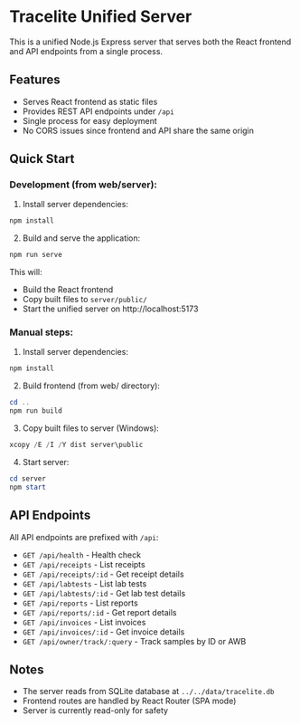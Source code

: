 # Tracelite Unified Server

This is a unified Node.js Express server that serves both the React frontend and API endpoints from a single process.

## Features
- Serves React frontend as static files
- Provides REST API endpoints under `/api`
- Single process for easy deployment
- No CORS issues since frontend and API share the same origin

## Quick Start

### Development (from web/server):

1. Install server dependencies:
```powershell
npm install
```

2. Build and serve the application:
```powershell
npm run serve
```

This will:
- Build the React frontend
- Copy built files to `server/public/`
- Start the unified server on http://localhost:5173

### Manual steps:

1. Install server dependencies:
```powershell
npm install
```

2. Build frontend (from web/ directory):
```powershell
cd ..
npm run build
```

3. Copy built files to server (Windows):
```powershell
xcopy /E /I /Y dist server\public
```

4. Start server:
```powershell
cd server
npm start
```

## API Endpoints

All API endpoints are prefixed with `/api`:
- `GET /api/health` - Health check
- `GET /api/receipts` - List receipts
- `GET /api/receipts/:id` - Get receipt details
- `GET /api/labtests` - List lab tests
- `GET /api/labtests/:id` - Get lab test details
- `GET /api/reports` - List reports
- `GET /api/reports/:id` - Get report details
- `GET /api/invoices` - List invoices
- `GET /api/invoices/:id` - Get invoice details
- `GET /api/owner/track/:query` - Track samples by ID or AWB

## Notes
- The server reads from SQLite database at `../../data/tracelite.db`
- Frontend routes are handled by React Router (SPA mode)
- Server is currently read-only for safety
